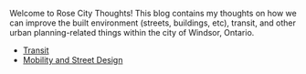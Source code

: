 Welcome to Rose City Thoughts! This blog contains my thoughts on how we can improve the built environment (streets, buildings, etc), transit, and other urban planning-related things within the city of Windsor, Ontario.

- [Transit](/transit/transit_landing.md)
- [Mobility and Street Design](/mobility_and_street_design/mobility_street_landing.md)
